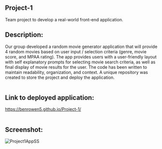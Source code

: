 ## Project-1
Team project to develop a real-world front-end application.

## Description:</br>
Our group developed a random movie generator application that will provide 4 random movies based on user input / selection criteria (genre, movie score, and MPAA rating). The app provides users with a user-friendly layout with self explanatory prompts for selecting movie search criteria, as well as final display of movie results for the user. The code has been written to maintain readability, organization, and context. A unique repository was created to store the project and deploy the application.</br></br>

## Link to deployed application:</br>
https://benrowen5.github.io/Project-1/ </br></br>

## Screenshot:</br>
![Project1AppSS](https://user-images.githubusercontent.com/79202800/136855881-17444510-d411-49ef-892f-9ca20dc2a501.PNG)

